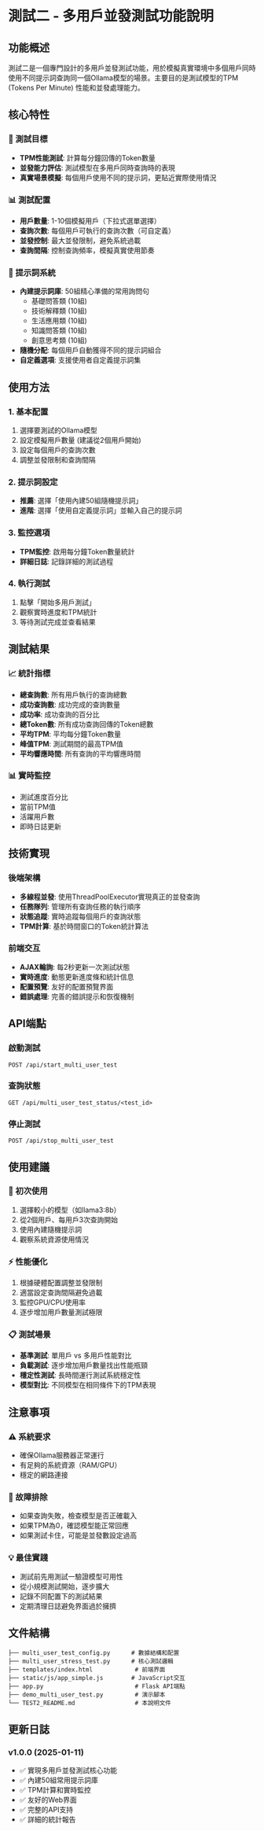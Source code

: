 # 測試二 - 多用戶並發測試功能說明

## 功能概述

測試二是一個專門設計的多用戶並發測試功能，用於模擬真實環境中多個用戶同時使用不同提示詞查詢同一個Ollama模型的場景。主要目的是測試模型的TPM (Tokens Per Minute) 性能和並發處理能力。

## 核心特性

### 🎯 測試目標
- **TPM性能測試**: 計算每分鐘回傳的Token數量
- **並發能力評估**: 測試模型在多用戶同時查詢時的表現
- **真實場景模擬**: 每個用戶使用不同的提示詞，更貼近實際使用情況

### 📊 測試配置
- **用戶數量**: 1-10個模擬用戶（下拉式選單選擇）
- **查詢次數**: 每個用戶可執行的查詢次數（可自定義）
- **並發控制**: 最大並發限制，避免系統過載
- **查詢間隔**: 控制查詢頻率，模擬真實使用節奏

### 💬 提示詞系統
- **內建提示詞庫**: 50組精心準備的常用詢問句
  - 基礎問答類 (10組)
  - 技術解釋類 (10組)
  - 生活應用類 (10組)
  - 知識問答類 (10組)
  - 創意思考類 (10組)
- **隨機分配**: 每個用戶自動獲得不同的提示詞組合
- **自定義選項**: 支援使用者自定義提示詞集

## 使用方法

### 1. 基本配置
1. 選擇要測試的Ollama模型
2. 設定模擬用戶數量 (建議從2個用戶開始)
3. 設定每個用戶的查詢次數
4. 調整並發限制和查詢間隔

### 2. 提示詞設定
- **推薦**: 選擇「使用內建50組隨機提示詞」
- **進階**: 選擇「使用自定義提示詞」並輸入自己的提示詞

### 3. 監控選項
- **TPM監控**: 啟用每分鐘Token數量統計
- **詳細日誌**: 記錄詳細的測試過程

### 4. 執行測試
1. 點擊「開始多用戶測試」
2. 觀察實時進度和TPM統計
3. 等待測試完成並查看結果

## 測試結果

### 📈 統計指標
- **總查詢數**: 所有用戶執行的查詢總數
- **成功查詢數**: 成功完成的查詢數量
- **成功率**: 成功查詢的百分比
- **總Token數**: 所有成功查詢回傳的Token總數
- **平均TPM**: 平均每分鐘Token數量
- **峰值TPM**: 測試期間的最高TPM值
- **平均響應時間**: 所有查詢的平均響應時間

### 📊 實時監控
- 測試進度百分比
- 當前TPM值
- 活躍用戶數
- 即時日誌更新

## 技術實現

### 後端架構
- **多線程並發**: 使用ThreadPoolExecutor實現真正的並發查詢
- **任務隊列**: 管理所有查詢任務的執行順序
- **狀態追蹤**: 實時追蹤每個用戶的查詢狀態
- **TPM計算**: 基於時間窗口的Token統計算法

### 前端交互
- **AJAX輪詢**: 每2秒更新一次測試狀態
- **實時進度**: 動態更新進度條和統計信息
- **配置預覽**: 友好的配置預覽界面
- **錯誤處理**: 完善的錯誤提示和恢復機制

## API端點

### 啟動測試
```
POST /api/start_multi_user_test
```

### 查詢狀態
```
GET /api/multi_user_test_status/<test_id>
```

### 停止測試
```
POST /api/stop_multi_user_test
```

## 使用建議

### 🚀 初次使用
1. 選擇較小的模型（如llama3:8b）
2. 從2個用戶、每用戶3次查詢開始
3. 使用內建隨機提示詞
4. 觀察系統資源使用情況

### ⚡ 性能優化
1. 根據硬體配置調整並發限制
2. 適當設定查詢間隔避免過載
3. 監控GPU/CPU使用率
4. 逐步增加用戶數量測試極限

### 📋 測試場景
- **基準測試**: 單用戶 vs 多用戶性能對比
- **負載測試**: 逐步增加用戶數量找出性能瓶頸
- **穩定性測試**: 長時間運行測試系統穩定性
- **模型對比**: 不同模型在相同條件下的TPM表現

## 注意事項

### ⚠️ 系統要求
- 確保Ollama服務器正常運行
- 有足夠的系統資源（RAM/GPU）
- 穩定的網路連接

### 🔧 故障排除
- 如果查詢失敗，檢查模型是否正確載入
- 如果TPM為0，確認模型能正常回應
- 如果測試卡住，可能是並發數設定過高

### 💡 最佳實踐
- 測試前先用測試一驗證模型可用性
- 從小規模測試開始，逐步擴大
- 記錄不同配置下的測試結果
- 定期清理日誌避免界面過於擁擠

## 文件結構

```
├── multi_user_test_config.py      # 數據結構和配置
├── multi_user_stress_test.py      # 核心測試邏輯
├── templates/index.html            # 前端界面
├── static/js/app_simple.js        # JavaScript交互
├── app.py                          # Flask API端點
├── demo_multi_user_test.py         # 演示腳本
└── TEST2_README.md                 # 本說明文件
```

## 更新日誌

### v1.0.0 (2025-01-11)
- ✅ 實現多用戶並發測試核心功能
- ✅ 內建50組常用提示詞庫
- ✅ TPM計算和實時監控
- ✅ 友好的Web界面
- ✅ 完整的API支持
- ✅ 詳細的統計報告
